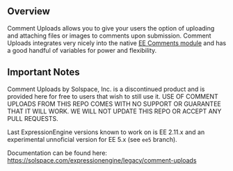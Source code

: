 ## Overview

Comment Uploads allows you to give your users the option of uploading and attaching files or images to comments upon submission. Comment Uploads integrates very nicely into the native [EE Comments module](https://docs.expressionengine.com/latest/comment/overview.html) and has a good handful of variables for power and flexibility.

## Important Notes

Comment Uploads by Solspace, Inc. is a discontinued product and is provided here for free to users that wish to still use it. USE OF COMMENT UPLOADS FROM THIS REPO COMES WITH NO SUPPORT OR GUARANTEE THAT IT WILL WORK. WE WILL NOT UPDATE THIS REPO OR ACCEPT ANY PULL REQUESTS.

Last ExpressionEngine versions known to work on is EE 2.11.x and an experimental unnoficial version for EE 5.x (see `ee5` branch).

Documentation can be found here: https://solspace.com/expressionengine/legacy/comment-uploads